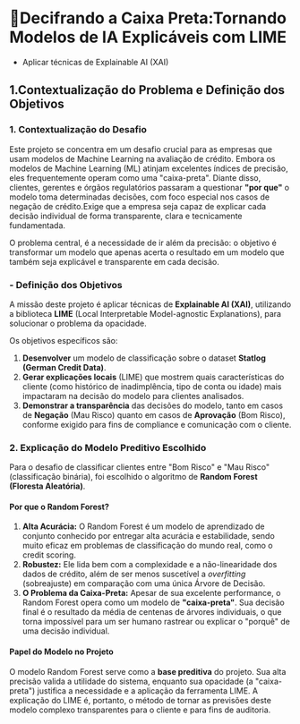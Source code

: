 #  📌Decifrando a Caixa Preta:Tornando Modelos de IA Explicáveis com LIME 
- Aplicar técnicas de Explainable AI (XAI)
## 1.Contextualização do Problema e Definição dos Objetivos

### 1. Contextualização do Desafio 

Este projeto se concentra em um desafio crucial para as empresas que usam modelos de Machine Learning na avaliação de crédito. Embora os modelos de Machine Learning (ML) atinjam excelentes índices de precisão, eles frequentemente operam como uma "caixa-preta".
Diante disso, clientes, gerentes e órgãos regulatórios passaram a questionar **"por que"** o modelo toma determinadas decisões, com foco especial nos casos de negação de crédito.Exige que a empresa seja capaz de explicar cada decisão individual de forma transparente, clara e tecnicamente fundamentada.

O problema central, é a necessidade de ir além da precisão: o objetivo é transformar um modelo que apenas acerta o resultado em um modelo que também seja explicável e transparente em cada decisão.

### - Definição dos Objetivos

A missão deste projeto é aplicar técnicas de **Explainable AI (XAI)**, utilizando a biblioteca **LIME** (Local Interpretable Model-agnostic Explanations), para solucionar o problema da opacidade.

Os objetivos específicos são:
1.  **Desenvolver** um modelo de classificação sobre o dataset **Statlog (German Credit Data)**.
2.  **Gerar explicações locais** (LIME) que mostrem quais características do cliente (como histórico de inadimplência, tipo de conta ou idade) mais impactaram na decisão do modelo para clientes analisados.
3.  **Demonstrar a transparência** das decisões do modelo, tanto em casos de **Negação** (Mau Risco) quanto em casos de **Aprovação** (Bom Risco), conforme exigido para fins de compliance e comunicação com o cliente.


### 2. Explicação do Modelo Preditivo Escolhido

Para o desafio de classificar clientes entre "Bom Risco" e "Mau Risco" (classificação binária), foi escolhido o algoritmo de **Random Forest (Floresta Aleatória)**.

#### Por que o Random Forest?
1.  **Alta Acurácia:** O Random Forest é um modelo de aprendizado de conjunto conhecido por entregar alta acurácia e estabilidade, sendo muito eficaz em problemas de classificação do mundo real, como o credit scoring.
2.  **Robustez:** Ele lida bem com a complexidade e a não-linearidade dos dados de crédito, além de ser menos suscetível a *overfitting* (sobreajuste) em comparação com uma única Árvore de Decisão.
3.  **O Problema da Caixa-Preta:** Apesar de sua excelente performance, o Random Forest opera como um modelo de **"caixa-preta"**. Sua decisão final é o resultado da média de centenas de árvores individuais, o que torna impossível para um ser humano rastrear ou explicar o "porquê" de uma decisão individual.

#### Papel do Modelo no Projeto
O modelo Random Forest serve como a **base preditiva** do projeto. Sua alta precisão valida a utilidade do sistema, enquanto sua opacidade (a "caixa-preta") justifica a necessidade e a aplicação da ferramenta LIME. A explicação do LIME é, portanto, o método de tornar as previsões deste modelo complexo transparentes para o cliente e para fins de auditoria.
